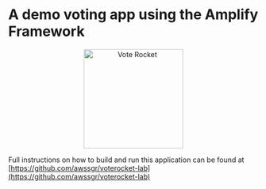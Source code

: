 # A demo voting app using the Amplify Framework

<p align="center">
  <img src="https://raw.githubusercontent.com/awssgr/voterocket-lab/master/images/voterocket.png" alt="Vote Rocket" width="200">
</p>

Full instructions on how to build and run this application can be found at [https://github.com/awssgr/voterocket-lab](https://github.com/awssgr/voterocket-lab)
